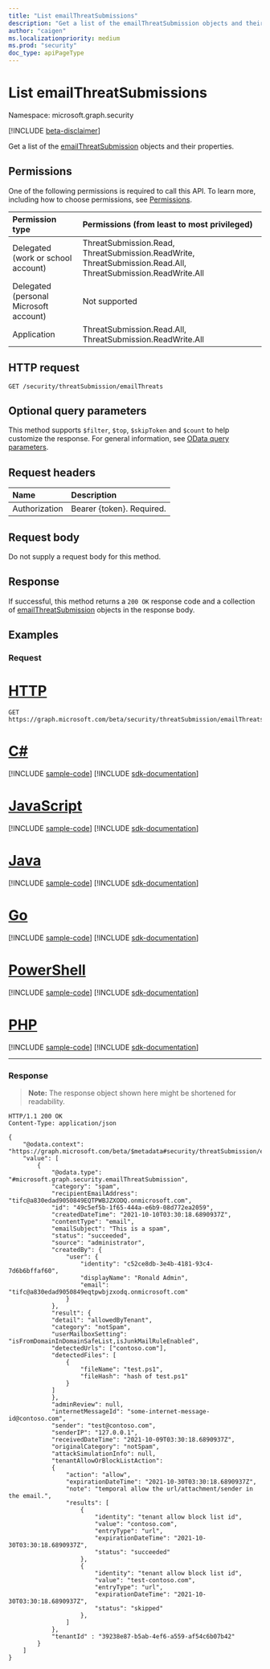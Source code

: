 ```yaml
---
title: "List emailThreatSubmissions"
description: "Get a list of the emailThreatSubmission objects and their properties."
author: "caigen"
ms.localizationpriority: medium
ms.prod: "security"
doc_type: apiPageType
---
```


# List emailThreatSubmissions
Namespace: microsoft.graph.security

[!INCLUDE [beta-disclaimer](../../includes/beta-disclaimer.md)]

Get a list of the [emailThreatSubmission](../resources/security-emailthreatsubmission.md) objects and their properties.

## Permissions
One of the following permissions is required to call this API. To learn more, including how to choose permissions, see [Permissions](/graph/permissions-reference).

|Permission type|Permissions (from least to most privileged)|
|:---|:---|
|Delegated (work or school account)|ThreatSubmission.Read, ThreatSubmission.ReadWrite, ThreatSubmission.Read.All, ThreatSubmission.ReadWrite.All|
|Delegated (personal Microsoft account)|Not supported|
|Application|ThreatSubmission.Read.All, ThreatSubmission.ReadWrite.All|

## HTTP request

<!-- {
  "blockType": "ignored"
}
-->
``` http
GET /security/threatSubmission/emailThreats
```

## Optional query parameters
This method supports `$filter`, `$top`, `$skipToken` and `$count` to help customize the response. For general information, see [OData query parameters](/graph/query-parameters).

## Request headers
|Name|Description|
|:---|:---|
|Authorization|Bearer {token}. Required.|

## Request body
Do not supply a request body for this method.

## Response

If successful, this method returns a `200 OK` response code and a collection of [emailThreatSubmission](../resources/security-emailthreatsubmission.md) objects in the response body.

## Examples

### Request

# [HTTP](#tab/http)
<!-- {
  "blockType": "request",
  "name": "list_emailthreatsubmission"
}
-->
``` http
GET https://graph.microsoft.com/beta/security/threatSubmission/emailThreats
```

# [C#](#tab/csharp)
[!INCLUDE [sample-code](../includes/snippets/csharp/list-emailthreatsubmission-csharp-snippets.md)]
[!INCLUDE [sdk-documentation](../includes/snippets/snippets-sdk-documentation-link.md)]

# [JavaScript](#tab/javascript)
[!INCLUDE [sample-code](../includes/snippets/javascript/list-emailthreatsubmission-javascript-snippets.md)]
[!INCLUDE [sdk-documentation](../includes/snippets/snippets-sdk-documentation-link.md)]

# [Java](#tab/java)
[!INCLUDE [sample-code](../includes/snippets/java/list-emailthreatsubmission-java-snippets.md)]
[!INCLUDE [sdk-documentation](../includes/snippets/snippets-sdk-documentation-link.md)]

# [Go](#tab/go)
[!INCLUDE [sample-code](../includes/snippets/go/list-emailthreatsubmission-go-snippets.md)]
[!INCLUDE [sdk-documentation](../includes/snippets/snippets-sdk-documentation-link.md)]

# [PowerShell](#tab/powershell)
[!INCLUDE [sample-code](../includes/snippets/powershell/list-emailthreatsubmission-powershell-snippets.md)]
[!INCLUDE [sdk-documentation](../includes/snippets/snippets-sdk-documentation-link.md)]

# [PHP](#tab/php)
[!INCLUDE [sample-code](../includes/snippets/php/list-emailthreatsubmission-php-snippets.md)]
[!INCLUDE [sdk-documentation](../includes/snippets/snippets-sdk-documentation-link.md)]

---



### Response

> **Note:** The response object shown here might be shortened for readability.

<!-- {
  "blockType": "response",
  "truncated": true,
  "@odata.type": "Collection(microsoft.graph.security.emailThreatSubmission)"
}
-->
``` http
HTTP/1.1 200 OK
Content-Type: application/json

{
    "@odata.context": "https://graph.microsoft.com/beta/$metadata#security/threatSubmission/emailThreats",
    "value": [
        {
            "@odata.type": "#microsoft.graph.security.emailThreatSubmission",
            "category": "spam",
            "recipientEmailAddress": "tifc@a830edad9050849EQTPWBJZXODQ.onmicrosoft.com",
            "id": "49c5ef5b-1f65-444a-e6b9-08d772ea2059",
            "createdDateTime": "2021-10-10T03:30:18.6890937Z",
            "contentType": "email",
            "emailSubject": "This is a spam",
            "status": "succeeded",
            "source": "administrator",
            "createdBy": {
                "user": {
                    "identity": "c52ce8db-3e4b-4181-93c4-7d6b6bffaf60",
                    "displayName": "Ronald Admin",
                    "email": "tifc@a830edad9050849eqtpwbjzxodq.onmicrosoft.com"
                }
            },
            "result": {
  	        "detail": "allowedByTenant",
            "category": "notSpam",
  	        "userMailboxSetting": "isFromDomainInDomainSafeList,isJunkMailRuleEnabled",
            "detectedUrls": ["contoso.com"],
            "detectedFiles": [
                {
                    "fileName": "test.ps1",
                    "fileHash": "hash of test.ps1"
                }
            ]
            },
            "adminReview": null,
            "internetMessageId": "some-internet-message-id@contoso.com",
            "sender": "test@contoso.com",
            "senderIP": "127.0.0.1",
            "receivedDateTime": "2021-10-09T03:30:18.6890937Z",
            "originalCategory": "notSpam",
            "attackSimulationInfo": null,
            "tenantAllowOrBlockListAction": 
            {
                "action": "allow",
                "expirationDateTime": "2021-10-30T03:30:18.6890937Z",
                "note": "temporal allow the url/attachment/sender in the email.",
                "results": [
                    {
                        "identity": "tenant allow block list id",
                        "value": "contoso.com",
                        "entryType": "url",
                        "expirationDateTime": "2021-10-30T03:30:18.6890937Z",
                        "status": "succeeded"
                    },
                    {
                        "identity": "tenant allow block list id",
                        "value": "test-contoso.com",
                        "entryType": "url",
                        "expirationDateTime": "2021-10-30T03:30:18.6890937Z",
                        "status": "skipped"
                    },
                ]
            },
            "tenantId" : "39238e87-b5ab-4ef6-a559-af54c6b07b42"
        }
    ]
}
```

